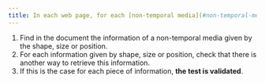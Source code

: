 ```yaml
---
title: In each web page, for each [non-temporal media](#non-temporal-media), the information must not be given only [by the shape, size or position](#indication-given-by-the -shape-size-or-position). Is this rule respected?
---
```


1. Find in the document the information of a non-temporal media given by the shape, size or position.
2. For each information given by shape, size or position, check that there is another way to retrieve this information.
3. If this is the case for each piece of information, **the test is validated**.
